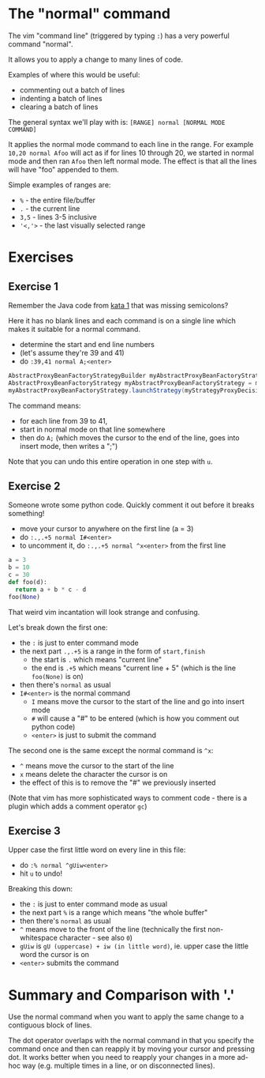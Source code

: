 # The "normal" command

The vim "command line" (triggered by typing `:`) has a very powerful command "normal".

It allows you to apply a change to many lines of code.

Examples of where this would be useful:

- commenting out a batch of lines
- indenting a batch of lines
- clearing a batch of lines

The general syntax we'll play with is: `[RANGE] normal [NORMAL MODE COMMAND]`

It applies the normal mode command to each line in the range.
For example `10,20 normal Afoo` will act as if for lines 10 through 20, we started in normal mode and then ran `Afoo` then left normal mode.
The effect is that all the lines will have "foo" appended to them.

Simple examples of ranges are:

- `%` - the entire file/buffer
- `.` - the current line
- `3,5` - lines 3-5 inclusive
- `'<,'>` - the last visually selected range

# Exercises

## Exercise 1

Remember the Java code from [kata 1](./001_dot_operator.md) that was missing semicolons?

Here it has no blank lines and each command is on a single line which makes it suitable for a normal command.

- determine the start and end line numbers
- (let's assume they're 39 and 41)
- do `:39,41 normal A;<enter>`

```java
AbstractProxyBeanFactoryStrategyBuilder myAbstractProxyBeanFactoryStrategyBuilder = new ConcreteAbstractProxyBeanFactoryStrategyBuilder()
AbstractProxyBeanFactoryStrategy myAbstractProxyBeanFactoryStrategy = myAbstractProxyBeanFactoryStrategyBuilder.build()
myAbstractProxyBeanFactoryStrategy.launchStrategy(myStrategyProxyDecisionProviderServiceUtilsWrapper)
```

The command means:

- for each line from 39 to 41,
- start in normal mode on that line somewhere
- then do `A;` (which moves the cursor to the end of the line, goes into insert mode, then writes a ";") 

Note that you can undo this entire operation in one step with `u`.

## Exercise 2

Someone wrote some python code. Quickly comment it out before it breaks something!

- move your cursor to anywhere on the first line (a = 3)
- do `:.,.+5 normal I#<enter>`
- to uncomment it, do `:.,.+5 normal ^x<enter>` from the first line

```python
a = 3
b = 10
c = 30
def foo(d):
  return a + b * c - d
foo(None)
```

That weird vim incantation will look strange and confusing.

Let's break down the first one:

- the `:` is just to enter command mode
- the next part `.,.+5` is a range in the form of `start,finish`
    - the start is `.` which means "current line"
    - the end is `.+5` which means "current line + 5" (which is the line `foo(None)` is on)
- then there's `normal` as usual
- `I#<enter>` is the normal command
    - `I` means move the cursor to the start of the line and go into insert mode
    - `#` will cause a "#" to be entered (which is how you comment out python code) 
    - `<enter>` is just to submit the command

The second one is the same except the normal command is `^x`:

- `^` means move the cursor to the start of the line
- `x` means delete the character the cursor is on
- the effect of this is to remove the "#" we previously inserted 

(Note that vim has more sophisticated ways to comment code - there is a plugin which adds a comment operator `gc`)

## Exercise 3

Upper case the first little word on every line in this file:

- do `:% normal ^gUiw<enter>`
- hit `u` to undo!

Breaking this down:

- the `:` is just to enter command mode as usual
- the next part `%` is a range which means "the whole buffer"
- then there's `normal` as usual
- `^` means move to the front of the line (technically the first non-whitespace character - see also `0`)
- `gUiw` is `gU (uppercase) + iw (in little word)`, ie. upper case the little word the cursor is on
- `<enter>` submits the command

# Summary and Comparison with '.'

Use the normal command when you want to apply the same change to a contiguous block of lines.

The dot operator overlaps with the normal command in that you specify the command once and then can reapply it by moving your cursor and pressing dot.
It works better when you need to reapply your changes in a more ad-hoc way (e.g. multiple times in a line, or on disconnected lines).
